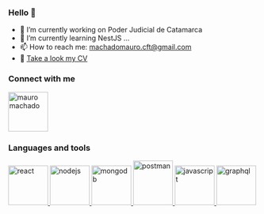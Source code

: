 ### Hello 👋

- 🔭 I’m currently working on Poder Judicial de Catamarca
- 🌱 I’m currently learning NestJS ...
- 📫 How to reach me: machadomauro.cft@gmail.com
- 📄 [Take a look my CV](https://drive.google.com/file/d/1s3QOELMEc7XhfdEaV4qTBzSQGpjhMzaI/view?usp=sharing)

### Connect with me
<a href="https://linkedin.com/in/mauro-daniel-machado-b27b241b5" rel="nofollow"> <img src="https://camo.githubusercontent.com/28bbd2596707954793abeff9eb24d343c1c78b7bf184b90294b4b190c6097a65/68747470733a2f2f63646e2e6a7364656c6976722e6e65742f6e706d2f73696d706c652d69636f6e7340332e302e312f69636f6e732f6c696e6b6564696e2e737667" alt="mauro machado" height="80" width="80" data-canonical-src="https://cdn.jsdelivr.net/npm/simple-icons@3.0.1/icons/linkedin.svg" style="max-width:100%"> </a>
### Languages and tools
<a href="https://reactjs.org/" rel="nofollow"> <img src="https://camo.githubusercontent.com/4c787c5c6189ca6ce26a7f1cf5e5d62c4e5f9de96413adee2643b8fdca490877/68747470733a2f2f64657669636f6e732e6769746875622e696f2f64657669636f6e2f64657669636f6e2e6769742f69636f6e732f72656163742f72656163742d6f726967696e616c2d776f72646d61726b2e737667" alt="react" height="80" width="80" data-canonical-src="https://devicons.github.io/devicon/devicon.git/icons/react/react-original-wordmark.svg" style="max-width:100%;"> </a>
<a href="https://nodejs.org" rel="nofollow"> <img src="https://camo.githubusercontent.com/a8978c9b8559838cebb2515231b3e66a55f8f58032507a9d44616c7bc0f942ff/68747470733a2f2f64657669636f6e732e6769746875622e696f2f64657669636f6e2f64657669636f6e2e6769742f69636f6e732f6e6f64656a732f6e6f64656a732d6f726967696e616c2d776f72646d61726b2e737667" alt="nodejs" height="80" width="80" data-canonical-src="https://devicons.github.io/devicon/devicon.git/icons/nodejs/nodejs-original-wordmark.svg" style="max-width:100%;"> </a>
<a href="https://www.mongodb.com/" rel="nofollow"> <img src="https://camo.githubusercontent.com/10501d784b0ff3d2f556b718565cd69a4283b6f59712a7a65e323b4649d51b46/68747470733a2f2f64657669636f6e732e6769746875622e696f2f64657669636f6e2f64657669636f6e2e6769742f69636f6e732f6d6f6e676f64622f6d6f6e676f64622d6f726967696e616c2d776f72646d61726b2e737667" alt="mongodb" height="80" width="80" data-canonical-src="https://devicons.github.io/devicon/devicon.git/icons/mongodb/mongodb-original-wordmark.svg" style="max-width:100%;"> </a>
<a href="https://postman.com" rel="nofollow"> <img src="https://camo.githubusercontent.com/93b32389bf746009ca2370de7fe06c3b5146f4c99d99df65994f9ced0ba41685/68747470733a2f2f7777772e766563746f726c6f676f2e7a6f6e652f6c6f676f732f676574706f73746d616e2f676574706f73746d616e2d69636f6e2e737667" alt="postman" width="80" height="90" data-canonical-src="https://www.vectorlogo.zone/logos/getpostman/getpostman-icon.svg" style="max-width:100%;"> </a>
<a href="https://developer.mozilla.org/en-US/docs/Web/JavaScript" rel="nofollow"> <img src="https://camo.githubusercontent.com/41658d5ca4d38291a5bcb60841440cb7f35057a83ebf9e871b41ff41ca573622/68747470733a2f2f64657669636f6e732e6769746875622e696f2f64657669636f6e2f64657669636f6e2e6769742f69636f6e732f6a6176617363726970742f6a6176617363726970742d6f726967696e616c2e737667" alt="javascript" height="80" width="80" data-canonical-src="https://devicons.github.io/devicon/devicon.git/icons/javascript/javascript-original.svg" style="max-width:100%;"> </a>
<a href="https://graphql.org" rel="nofollow"> <img src="https://camo.githubusercontent.com/07c382b68200c1a86d52d1682346e73e038b2f160c9afbc0af773fb3646882c8/68747470733a2f2f7777772e766563746f726c6f676f2e7a6f6e652f6c6f676f732f6772617068716c2f6772617068716c2d69636f6e2e737667" alt="graphql" height="80" width="80" data-canonical-src="https://www.vectorlogo.zone/logos/graphql/graphql-icon.svg" style="max-width:100%;"> </a>
<!--
**maurodmachado/maurodmachado** is a ✨ _special_ ✨ repository because its `README.md` (this file) appears on your GitHub profile.

Here are some ideas to get you started:

- 🔭 I’m currently working on ...
- 🌱 I’m currently learning ...
- 👯 I’m looking to collaborate on ...
- 🤔 I’m looking for help with ...
- 💬 Ask me about ...
- 📫 How to reach me: ...
- 😄 Pronouns: ...
- ⚡ Fun fact: ...
-->
